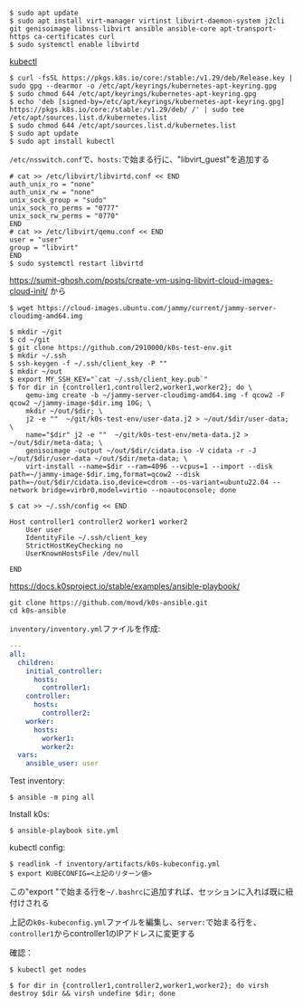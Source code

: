 
```
$ sudo apt update
$ sudo apt install virt-manager virtinst libvirt-daemon-system j2cli git genisoimage libnss-libvirt ansible ansible-core apt-transport-https ca-certificates curl
$ sudo systemctl enable libvirtd
```

[kubectl](https://kubernetes.io/docs/tasks/tools/install-kubectl-linux/#install-using-native-package-management)

```
$ curl -fsSL https://pkgs.k8s.io/core:/stable:/v1.29/deb/Release.key | sudo gpg --dearmor -o /etc/apt/keyrings/kubernetes-apt-keyring.gpg
$ sudo chmod 644 /etc/apt/keyrings/kubernetes-apt-keyring.gpg
$ echo 'deb [signed-by=/etc/apt/keyrings/kubernetes-apt-keyring.gpg] https://pkgs.k8s.io/core:/stable:/v1.29/deb/ /' | sudo tee /etc/apt/sources.list.d/kubernetes.list
$ sudo chmod 644 /etc/apt/sources.list.d/kubernetes.list
$ sudo apt update
$ sudo apt install kubectl
```

`/etc/nsswitch.conf`で、`hosts:`で始まる行に、"libvirt_guest"を追加する

```
# cat >> /etc/libvirt/libvirtd.conf << END
auth_unix_ro = "none"
auth_unix_rw = "none"
unix_sock_group = "sudo"
unix_sock_ro_perms = "0777"
unix_sock_rw_perms = "0770"
END
# cat >> /etc/libvirt/qemu.conf << END
user = "user"
group = "libvirt"
END
$ sudo systemctl restart libvirtd
```

https://sumit-ghosh.com/posts/create-vm-using-libvirt-cloud-images-cloud-init/ から

```
$ wget https://cloud-images.ubuntu.com/jammy/current/jammy-server-cloudimg-amd64.img
```

```
$ mkdir ~/git
$ cd ~/git
$ git clone https://github.com/2910000/k0s-test-env.git
$ mkdir ~/.ssh
$ ssh-keygen -f ~/.ssh/client_key -P ""
$ mkdir ~/out
$ export MY_SSH_KEY="`cat ~/.ssh/client_key.pub`" 
$ for dir in {controller1,controller2,worker1,worker2}; do \
    qemu-img create -b ~/jammy-server-cloudimg-amd64.img -f qcow2 -F qcow2 ~/jammy-image-$dir.img 10G; \
    mkdir ~/out/$dir; \
    j2 -e ""  ~/git/k0s-test-env/user-data.j2 > ~/out/$dir/user-data; \
    name="$dir" j2 -e ""  ~/git/k0s-test-env/meta-data.j2 > ~/out/$dir/meta-data; \
    genisoimage -output ~/out/$dir/cidata.iso -V cidata -r -J ~/out/$dir/user-data ~/out/$dir/meta-data; \
    virt-install --name=$dir --ram=4096 --vcpus=1 --import --disk path=~/jammy-image-$dir.img,format=qcow2 --disk path=~/out/$dir/cidata.iso,device=cdrom --os-variant=ubuntu22.04 --network bridge=virbr0,model=virtio --noautoconsole; done
```


```
$ cat >> ~/.ssh/config << END

Host controller1 controller2 worker1 worker2
    User user
    IdentityFile ~/.ssh/client_key
    StrictHostKeyChecking no
    UserKnownHostsFile /dev/null

END
```

https://docs.k0sproject.io/stable/examples/ansible-playbook/

```
git clone https://github.com/movd/k0s-ansible.git
cd k0s-ansible
```

`inventory/inventory.yml`ファイルを作成:

```yaml
---
all:
  children:
    initial_controller:
      hosts:
        controller1:
    controller:
      hosts:
        controller2:
    worker:
      hosts:
        worker1:
        worker2:
  vars:
    ansible_user: user
```

Test inventory:

```
$ ansible -m ping all
```

Install k0s:

```
$ ansible-playbook site.yml
```

kubectl config:

```
$ readlink -f inventory/artifacts/k0s-kubeconfig.yml
$ export KUBECONFIG=<上記のリターン値>
```

この"export "で始まる行を`~/.bashrc`に追加すれば、セッションに入れば既に紐付けされる

上記の`k0s-kubeconfig.yml`ファイルを編集し、`server:`で始まる行を、`controller1`からcontroller1のIPアドレスに変更する

確認：

```
$ kubectl get nodes
```


```
$ for dir in {controller1,controller2,worker1,worker2}; do virsh destroy $dir && virsh undefine $dir; done
```

